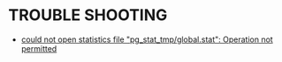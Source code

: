 # TROUBLE SHOOTING

- [could not open statistics file "pg_stat_tmp/global.stat": Operation not permitted](https://stackoverflow.com/questions/66325175/docker-container-with-postgres-warning-could-not-open-statistics-file-pg-stat)
